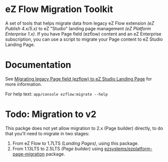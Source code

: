 # eZ Flow Migration Toolkit
A set of tools that helps migrate data from legacy eZ Flow extension _(eZ Publish 4.x/5.x)_ to eZ "Studio" landing page management _(eZ Platform Enterprise 1.x)_. If you have Page field (ezflow) content and an eZ Enterprise subscription, you can use a script to migrate your Page content to eZ Studio Landing Page.

# Documentation
See [Migrating legacy Page field (ezflow) to eZ Studio Landing Page](https://doc.ezplatform.com/en/1.13/migrating/migrating_from_ez_publish_platform/#migrating-legacy-page-field-ezflow-to-new-page-enterprise) for more information.

For help text: `app/console ezflow:migrate --help`

# Todo: Migration to v2

This packge does not yet allow migration to 2.x (Page builder) directly, to do that you'll need to migrate in two stages:
1. From eZ Flow to 1.7LTS _(Landing Pages)_, using this package.
2. From 1.13LTS to 2.5LTS _(Page builder)_ using [ezsystems/ezplatform-page-migration](https://github.com/ezsystems/ezplatform-page-migration) package.
